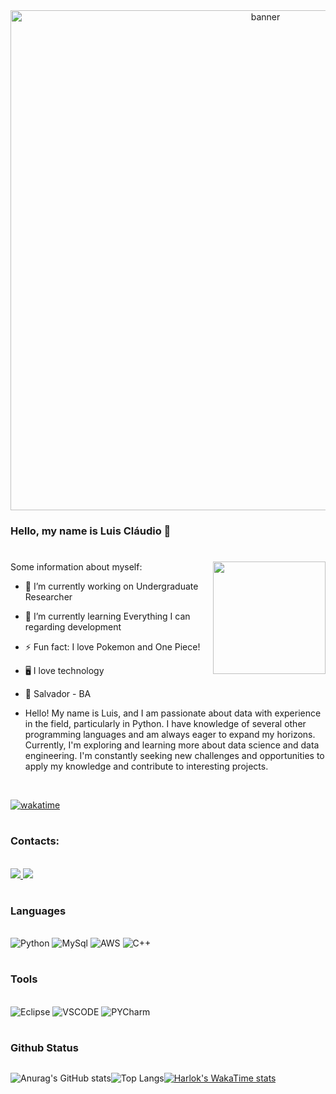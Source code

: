 <div align="center">
	<img alt="banner" width="800" src="https://i.pinimg.com/originals/8a/e8/26/8ae826dba6a224dba3e49bf045583254.gif">
</div>

### Hello, my name is Luis Cláudio 👋
#

<div >
Some information about myself: <img align="right" height="180em" src="https://64.media.tumblr.com/3892edcdc09979fbeb236984a023a0d4/tumblr_n2ggk0XKYZ1s1rd1xo1_400.gifv"> 
</div>

- 🔭 I’m currently working on Undergraduate Researcher
- 🌱 I’m currently learning Everything I can regarding development
- ⚡ Fun fact: I love Pokemon and One Piece!
- 🖥️ I love technology
- 📍 Salvador - BA

- Hello! My name is Luis, and I am passionate about data with experience in the field, particularly in Python. I have knowledge of several other programming languages and am always eager to expand my horizons. Currently, I'm exploring and learning more about data science and data engineering. I'm constantly seeking new challenges and opportunities to apply my knowledge and contribute to interesting projects.

<br>

[![wakatime](https://wakatime.com/badge/user/d723f998-331a-49da-8c6c-41d1696f45b1.svg)](https://wakatime.com/@d723f998-331a-49da-8c6c-41d1696f45b1)
#


### Contacts:
<br/>

<a href="https://www.linkedin.com/in/luis-claudioteixeira-/" target="_blank">
  <img src="https://img.shields.io/badge/LinkedIn-0077B5?style=for-the-badge&logo=linkedin&logoColor=white">
  </a> 
  <a href="mailto:lu.claudio14@hotmail.com">
  <img src="https://img.shields.io/badge/Gmail-D14836?style=for-the-badge&logo=gmail&logoColor=white">
  </a>
  
#

 ### Languages
 
 <div style="display: inlineblock"> <br/>
 <img aling="center" alt=Python src="https://img.shields.io/badge/Python-14354C?style=for-the-badge&logo=python&logoColor=white">
 <img aling="center" alt=MySql src="https://img.shields.io/badge/MySQL-00000F?style=for-the-badge&logo=mysql&logoColor=white">
  <img aling="center" alt=AWS src="https://img.shields.io/badge/Amazon_AWS-FF9900?style=for-the-badge&logo=amazonaws&logoColor=white">
  <img aling="center" alt=C++ src="https://img.shields.io/badge/C%2B%2B-00599C?style=for-the-badge&logo=c%2B%2B&logoColor=white">
	 
 #

 ### Tools
 
 <div style="display: inlineblock"> <br/>
 <img aling="center" alt=Eclipse src="https://img.shields.io/badge/Eclipse-2C2255?style=for-the-badge&logo=eclipse&logoColor=white">
 <img aling="center" alt=VSCODE src="https://img.shields.io/badge/Visual_Studio_Code-0078D4?style=for-the-badge&logo=visual%20studio%20code&logoColor=white">
 <img aling="center" alt=PYCharm src="https://img.shields.io/badge/PyCharm-000000.svg?&style=for-the-badge&logo=PyCharm&logoColor=white">

 #

 ### Github Status
 <div align="left" style="display:flex;flex-direction=row;justify-content=space-between;">

![Anurag's GitHub stats](https://github-readme-stats.vercel.app/api?username=LuisClaudioTeixeira&theme=dark&show_icons=true)

![Top Langs](https://github-readme-stats.vercel.app/api/top-langs/?username=LuisClaudioTeixeira&theme=dark&layout=compact)

[![Harlok's WakaTime stats](https://github-readme-stats.vercel.app/api/wakatime?username=luis_meianoite)](https://github.com/LuisClaudioTeixeira/github-readme-stats)

</div>

#
